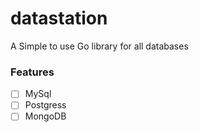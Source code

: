 # datastation
A Simple to use Go library for all databases

### Features

- [ ] MySql
- [ ] Postgress
- [ ] MongoDB
